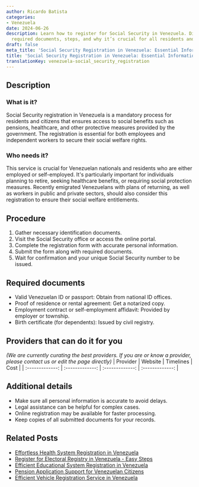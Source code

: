 ```yaml
---
author: Ricardo Batista
categories:
- Venezuela
date: 2024-06-26
description: Learn how to register for Social Security in Venezuela. Discover the
  required documents, steps, and why it’s crucial for all residents and citizens.
draft: false
meta_title: 'Social Security Registration in Venezuela: Essential Information'
title: 'Social Security Registration in Venezuela: Essential Information'
translationKey: venezuela-social_security_registration
---
```



## Description
### What is it?
Social Security registration in Venezuela is a mandatory process for residents and citizens that ensures access to social benefits such as pensions, healthcare, and other protective measures provided by the government. The registration is essential for both employees and independent workers to secure their social welfare rights.

### Who needs it?
This service is crucial for Venezuelan nationals and residents who are either employed or self-employed. It's particularly important for individuals planning to retire, seeking healthcare benefits, or requiring social protection measures. Recently emigrated Venezuelans with plans of returning, as well as workers in public and private sectors, should also consider this registration to ensure their social welfare entitlements.

## Procedure

1. Gather necessary identification documents.
2. Visit the Social Security office or access the online portal.
3. Complete the registration form with accurate personal information.
4. Submit the form along with required documents.
5. Wait for confirmation and your unique Social Security number to be issued.


## Required documents

- Valid Venezuelan ID or passport: Obtain from national ID offices.
- Proof of residence or rental agreement: Get a notarized copy.
- Employment contract or self-employment affidavit: Provided by employer or township.
- Birth certificate (for dependents): Issued by civil registry.


## Providers that can do it for you
_(We are currently curating the best providers. If you are or know a provider, please contact us or edit the page directly)_
| Provider        |     Website     |     Timelines    |       Cost      |
| :-------------: | :-------------: |  :-------------: | :-------------: |

## Additional details

- Make sure all personal information is accurate to avoid delays.
- Legal assistance can be helpful for complex cases.
- Online registration may be available for faster processing.
- Keep copies of all submitted documents for your records.




## Related Posts

- [Effortless Health System Registration in Venezuela](https://tramitit.com/guides/venezuela/health_system_registration/)
- [Register for Electoral Registry in Venezuela - Easy Steps](https://tramitit.com/guides/venezuela/electoral_registry_registration/)
- [Efficient Educational System Registration in Venezuela](https://tramitit.com/guides/venezuela/educational_system_registration/)
- [Pension Application Support for Venezuelan Citizens](https://tramitit.com/guides/venezuela/pension_request/)
- [Efficient Vehicle Registration Service in Venezuela](https://tramitit.com/guides/venezuela/vehicle_registration/)